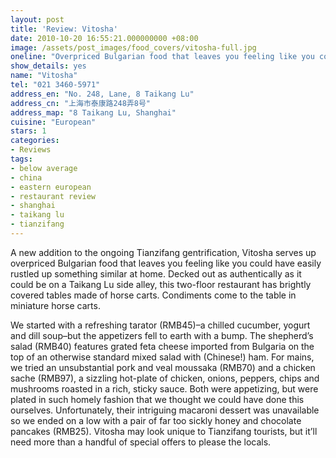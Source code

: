 ```yaml
---
layout: post
title: 'Review: Vitosha'
date: 2010-10-20 16:55:21.000000000 +08:00
image: /assets/post_images/food_covers/vitosha-full.jpg
oneline: "Overpriced Bulgarian food that leaves you feeling like you could have easily rustled up something similar at home."
show_details: yes
name: "Vitosha"
tel: "021 3460-5971"
address_en: "No. 248, Lane, 8 Taikang Lu"
address_cn: "上海市泰康路248弄8号"
address_map: "8 Taikang Lu, Shanghai"
cuisine: "European"
stars: 1
categories:
- Reviews
tags:
- below average
- china
- eastern european
- restaurant review
- shanghai
- taikang lu
- tianzifang
---
```

A new addition to the ongoing Tianzifang gentrification, Vitosha serves up overpriced Bulgarian food that leaves you feeling like you could have easily rustled up something similar at home. Decked out as authentically as it could be on a Taikang Lu side alley, this two-floor restaurant has brightly covered tables made of horse carts. Condiments come to the table in miniature horse carts.

We started with a refreshing tarator (RMB45)–a chilled cucumber, yogurt and dill soup–but the appetizers fell to earth with a bump. The shepherd’s salad (RMB40) features grated feta cheese imported from Bulgaria on the top of an otherwise standard mixed salad with (Chinese!) ham. For mains, we tried an unsubstantial pork and veal moussaka (RMB70) and a chicken sache (RMB97), a sizzling hot-plate of chicken, onions, peppers, chips and mushrooms roasted in a rich, sticky sauce. Both were appetizing, but were plated in such homely fashion that we thought we could have done this ourselves. Unfortunately, their intriguing macaroni dessert was unavailable so we ended on a low with a pair of far too sickly honey and chocolate pancakes (RMB25). Vitosha may look unique to Tianzifang tourists, but it’ll need more than a handful of special offers to please the locals.